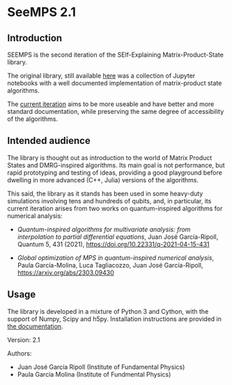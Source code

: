# SeeMPS 2.1

## Introduction

SEEMPS is the second iteration of the SElf-Explaining Matrix-Product-State
library.

The original library, still available [here](https://github.com/juanjosegarciaripoll/seemps)
was a collection of Jupyter notebooks with a well documented implementation
of matrix-product state algorithms.

The [current iteration](https://github.com/juanjosegarciaripoll/seemps2) aims to
be more useable and have better and more standard documentation, while
preserving the same degree of accessibility of the algorithms.

## Intended audience

The library is thought out as introduction to the world of Matrix Product States
and DMRG-inspired algorithms. Its main goal is not performance, but rapid
prototyping and testing of ideas, providing a good playground before dwelling in
more advanced (C++, Julia) versions of the algorithms.

This said, the library as it stands has been used in some heavy-duty simulations
involving tens and hundreds of qubits, and, in particular, its current iteration
arises from two works on quantum-inspired algorithms for numerical analysis:

- *Quantum-inspired algorithms for multivariate analysis: from interpolation to partial differential equations*,
  Juan José García-Ripoll, Quantum 5, 431 (2021), https://doi.org/10.22331/q-2021-04-15-431

- *Global optimization of MPS in quantum-inspired numerical analysis*,
  Paula García-Molina, Luca Tagliacozzo, Juan José García-Ripoll,
  https://arxiv.org/abs/2303.09430

## Usage

The library is developed in a mixture of Python 3 and Cython, with the support
of Numpy, Scipy and h5py. Installation instructions are provided in
[the documentation](https://juanjosegarciaripoll.github.io/seemps2).

Version: 2.1

Authors:

* Juan José García Ripoll (Institute of Fundamental Physics)
* Paula García Molina (Institute of Fundmental Physics)
